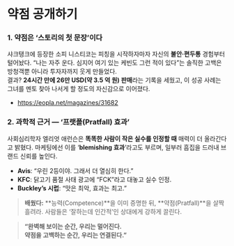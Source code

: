 # 약점 공개하기

### 1. 약점은 ‘스토리의 첫 문장’이다
샤크탱크에 등장한 소피 니스티코는 피칭을 시작하자마자 자신의 **불안·편두통** 경험부터 털어놨다. “나는 자주 운다. 심지어 여기 있는 케빈도 그런 적이 있다”는 솔직한 고백은 방청객뿐 아니라 투자자까지 웃게 만들었다.  
결과? **24시간 만에 26만 USD(약 3.5 억 원) 판매**라는 기록을 세웠고, 이 성공 사례는 그녀를 멘토 찾아 나서게 할 정도의 자신감으로 이어졌다.  

- https://eopla.net/magazines/31682


### 2. 과학적 근거 — ‘프랫폴(Pratfall) 효과’
사회심리학자 엘리엇 애런슨은 **똑똑한 사람이 작은 실수를 인정할 때** 매력이 더 올라간다고 밝혔다. 마케팅에선 이를 ‘**blemishing 효과**’라고도 부르며, 일부러 흠집을 드러내 브랜드 신뢰를 높인다. 

- **Avis**: “우린 2등이야. 그래서 더 열심히 한다.”  
- **KFC**: 닭고기 품절 사태 광고에 “FCK”라고 대놓고 실수 인정.  
- **Buckley’s 시럽**: “맛은 최악, 효과는 최고.”  

> **배웠다:** **능력(Competence)**을 이미 증명한 뒤, **약점(Pratfall)**을 살짝 흘려라. 사람들은 ‘잘하는데 인간적’인 상대에게 강하게 끌린다.

> **“완벽해 보이는 순간, 우리는 멀어진다.  
> 약점을 고백하는 순간, 우리는 연결된다.”**